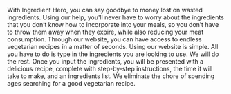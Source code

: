 With Ingredient Hero, you can say goodbye to money lost on wasted ingredients. Using our help, you'll never have to worry about the ingredients that you don’t know how to incorporate into your meals, so you don’t have to throw them away when they expire, while also reducing your meat consumption. Through our website, you can have access to endless vegetarian recipes in a matter of seconds. Using our website is simple. All you have to do is type in the ingredients you are looking to use. We will do the rest. Once you input the ingredients, you will be presented with a delicious recipe, complete with step-by-step instructions, the time it will take to make, and an ingredients list. We eliminate the chore of spending ages searching for a good vegetarian recipe.
